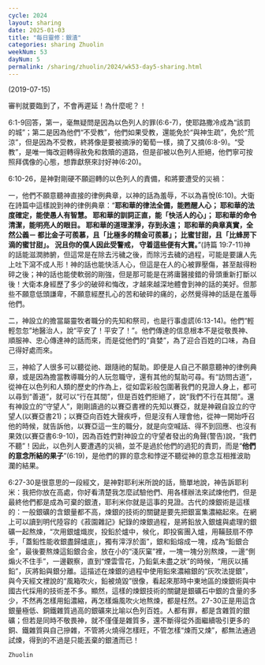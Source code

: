 ```yaml
---
cycle: 2024
layout: sharing
date: 2025-01-03
title: "每日靈修：銀渣"
categories: sharing Zhuolin
weekNum: 53
dayNum: 5
permalink: /sharing/zhuolin/2024/wk53-day5-sharing.html
---
```

(2019-07-15)

審判就要臨到了，不會再遲延！為什麼呢？！  

6:1-9回答，第一，毫無疑問是因為以色列人的罪(6:6-7)，使耶路撒冷成為“該罰的城”；第二是因為他們“不受教”，他們如果受教，還能免於“與神生疏”，免於“荒涼”，但是因為不受教，終將像是要被摘淨的葡萄一樣，摘了又摘(6:8-9)。“受教”，是唯一悔改迴轉得赦免和救贖的道路，但是卻被以色列人拒絕，他們寧可按照拜偶像的心態，想靠獻祭來討好神(6:20)。  

6:10-26，是神對剛硬不願迴轉的以色列人的責備，和將要遭受的災禍：  

一，他們不願意聽神直接的律例典章，以神的話為羞辱，不以為喜悅(6:10)。大衛在詩篇中這樣說到神的律例典章：“**耶和華的律法全備，能甦醒人心； 耶和華的法度確定，能使愚人有智慧。 耶和華的訓詞正直，能「快活人的心」； 耶和華的命令清潔，能明亮人的眼目。 耶和華的道理潔淨，存到永遠； 耶和華的典章真實，全然公義－ 都比金子可羨慕，且「比極多的精金可羨慕」； 比蜜甘甜，且「比蜂房下滴的蜜甘甜」。 況且你的僕人因此受警戒， 守着這些便有大賞。**”(詩篇 19:7-11)神的話能滋潤肺腑，但這常是在除去污穢之後，而除污去穢的過程，可能是要讓人先上吐下瀉不成人形！神的話也能快活人心，但這是在人的心被罪壓傷，甚至敲得粉碎之後；神的話也能使軟弱的剛強，但是那可能是在將庸醫接錯的骨頭重新打斷以後！大衛本身經歷了多少的破碎和悔改，才越來越深地體會到神的話的美好。但那些不願意低頭謙卑，不願意經歷扎心的苦和破碎的痛的，必然覺得神的話是在羞辱他們。  

二，神設立的擔當屬靈牧者職分的先知和祭司，也是行事虛謊(6:13-14)。他們“輕輕忽忽”地醫治人，說“平安了！平安了！”。他們傳達的信息根本不是從敬畏神、順服神、忠心傳達神的話而來，而是從他們的“貪婪”，為了迎合百姓的口味，為自己得好處而來。  

三，神給了人很多可以聽從祂、跟隨祂的幫助。即便是人自己不願意聽神的律例典章，或是因為擔當教導職分的人玩忽職守，還有其他的幫助可尋。有“訪問古道”，從神在以色列和人類的歷史的作為上，從如雲彩般包圍著我們的見證人身上，都可以尋到“善道”，就可以“行在其間”，但是百姓們拒絕了，說“我們不行在其間”。還有神設立的“守望人”，剛剛讀過的以賽亞書裡的先知以賽亞，就是神親自設立的守望人(以賽亞書21)；以賽亞向百姓大聲疾呼，但是沒有人理會他，從神一開始呼召他的時候，就告訴他，以賽亞這一生的職分，就是向空喊話、得不到回應、也沒有果效(以賽亞書6:9-10)，因為百姓們對神設立的守望者發出的角聲(警告)說，“我們不聽”！因此，以色列人要遭遇的災禍，並不是過於他們的過犯的責罰，而是“**他們的意念所結的果子**”(6:19)，是他們的罪的意念和悖逆不聽從神的意念互相推波助瀾的結果。  

6:27-30是很意思的一段經文，是神對耶利米所說的話，簡單地說，神告訴耶利米：我把你放在高處，你好看清楚我怎麼試驗他們、用各樣辦法來試煉他們，但是最終他們都是成為可棄的銀渣，耶利米你就是這事的見證。古代的煉銀術是這樣的：一般銀礦的含銀量都不高，煉銀的技術的關鍵是要先把銀富集濃縮起來。在網上可以讀到明代陸容的《菽園雜記》紀錄的煉銀過程，是將鉛放入銀爐與處理的銀礦一起熬煉，“次用銀爐熾炭，投鉛於爐中，候化，即投窖團入爐，用鞴鼓扇不停手，「蓋鉛性能收銀盡歸爐底」，獨有滓浮於面”，銀和鉛熔成一塊，成為“鉛銀合金”，最後要熬煉這鉛銀合金，放在小的“淺灰窠”裡，一塊一塊分別熬煉，一邊“側煽火不住手”，一邊觀察，直到“煙雲雪花，乃鉛氣未盡之狀”的時候，“用灰以捕鉛”，灰將鉛與銀分離。這描述在煉銀的過程中使用鉛來濃縮銀的“灰吹法提銀”，與今天經文裡說的“風箱吹火，鉛被燒毀”很像，看起來那時中東地區的煉銀術與中國古代採用的技術差不多。顯然，這樣的煉銀技術的關鍵是銀礦石中銀的含量的多少，不然再怎樣用鉛濃縮，再怎樣煽風吹火地熬煉，都是枉然。27-30正是用這含銀量極低、銅鐵雜質過高的銀礦來比喻以色列百姓。人都有罪，都是含雜質的銀礦；但若是同時不敬畏神，就不僅僅是雜質多，還不斷得從外面繼續吸引更多的銅、鐵雜質與自己摻雜，不管將火燒得怎樣旺，不管怎樣“煉而又煉”，都無法通過試煉，得到的不過是只能丟棄的銀渣而已！  

`Zhuolin`  

